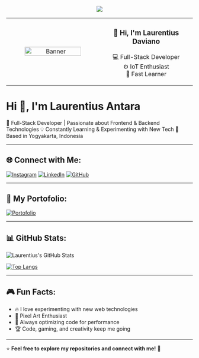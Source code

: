 <p align="center">
<img src="https://i.pinimg.com/originals/72/e9/c3/72e9c33f3327bfb2485c80b3188e41fb.gif"
</p>

  <table>
  <tr>
    <td width="50%" align="center">
      <img src="https://i.pinimg.com/originals/bc/64/ec/bc64eca2ac244d7886d5da39ebcf13a7.gif" width="80%" alt="Banner" />
    </td>
    <td width="50%" align="center">
      <h3>👋 Hi, I'm Laurentius Daviano</h3>
      <p>💻 Full-Stack Developer<br/>⚙️ IoT Enthusiast<br/>🚀 Fast Learner</p>
    </td>
  </tr>
</table>


<h1 align="left">Hi 👋, I'm Laurentius Antara</h1>
🚀 Full-Stack Developer | Passionate about Frontend & Backend Technologies  
💡 Constantly Learning & Experimenting with New Tech  
📍 Based in Yogyakarta, Indonesia  

---

## 🌐 Connect with Me:
[![Instagram](https://img.shields.io/badge/Instagram-E4405F?style=for-the-badge&logo=instagram&logoColor=white)](https://instagram.com/davmx_)
[![LinkedIn](https://img.shields.io/badge/LinkedIn-0A66C2?style=for-the-badge&logo=linkedin&logoColor=white)](https://linkedin.com/in/laurentius-antara)
[![GitHub](https://img.shields.io/badge/GitHub-181717?style=for-the-badge&logo=github&logoColor=white)](https://github.com/Laurentxantara)

---
## 💭 My Portofolio:
[![Portofolio](https://img.shields.io/badge/Portofolio-14532D?style=for-the-badge&logo=linkedin&logoColor=white)](https://xymch.me)


---

## 📊 GitHub Stats:
![Laurentius's GitHub Stats](https://github-readme-stats.vercel.app/api?username=Laurentxantara&show_icons=true&theme=radical)  

[![Top Langs](https://github-readme-stats.vercel.app/api/top-langs/?username=Laurentxantara&layout=compact&theme=radical)](https://github.com/anuraghazra/github-readme-stats)

---

## 🎮 Fun Facts:
- 🔥 I love experimenting with new web technologies
- 👾 Pixel Art Enthusiast
- 🎯 Always optimizing code for performance  
- 🏆 Code, gaming, and creativity keep me going  

---

⭐ **Feel free to explore my repositories and connect with me!** 🚀
